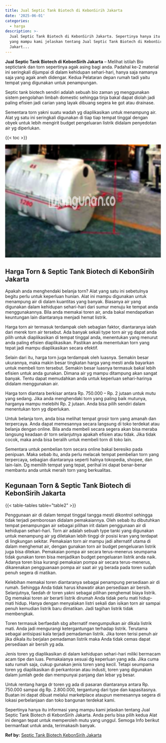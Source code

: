 ```yaml
---
title: Jual Septic Tank Biotech di KebonSirih Jakarta
date: '2025-06-01'
categories:
  - harga
description: >-
  Jual Septic Tank Biotech di KebonSirih Jakarta. Sepertinya hanya itu informasi
  yang mampu kami jelaskan tentang Jual Septic Tank Biotech di KebonSirih
  Jakart...
---
```


**Jual Septic Tank Biotech di KebonSirih Jakarta** – Melihat istilah Bio septictank dan torn sepertinya agak asing bagi anda. Padahal ke-2 material ini seringkali dijumpai di dalam kehidupan sehari-hari, hanya saja namanya saja yang agak aneh didengar. Kedua Pelataran depan rumah tadi yaitu tempat yang digunakan untuk penampungan.

Septic tank biotech sendiri adalah sebuah bio zaman yg menggunakan sistem pengolahan limbah domestic sehingga tinja bakal dapat diolah jadi paling efisien jadi carian yang layak dibuang segera ke got atau drainase.

Sementara torn yakni suatu wadah yg diaplikasikan untuk menampung air. Alat yg satu ini seringkali digunakan di tiap tiap tempat tinggal dengan obyek untuk lebih mengirit budget pengeluaran listrik didalam penyedotan air yg diperlukan.

{{< toc >}}

![Jual Septic Tank Biotech di KebonSirih Jakarta](/images/jual-bio-septictank-04.png)

## Harga Torn & Septic Tank Biotech di KebonSirih Jakarta

Apakah anda menghendaki belanja torn? Alat yang satu ini sebetulnya begitu perlu untuk keperluan hunian. Alat ini mampu digunakan untuk menampung air di dalam kuantitas yang banyak. Biasanya air yang digunakan dalam kehidupan sehari-hari dari sumur menuju ke tempat anda menggunakannya. Bila anda memakai toren air, anda bakal mendapatkan keuntungan lain diantaranya menjadi hemat listrik.

Harga torn air termasuk terdampak oleh sebagian faktor, diantaranya ialah dari merek torn air tersebut. Ada banyak sekali type torn air yg dapat anda pilih untuk diaplikasikan di tempat tinggal anda, menentukan yang menurut anda paling efisien diaplikasikan. Pastikan anda menentukan torn yang tepat jadi mampu diaplikasikan secara efektif.

Selain dari itu, harga torn juga terdampak oleh luasnya. Semakin besar ukurannya, maka makin besar tingkatan harga yang mesti anda bayarkan untuk membeli torn tersebut. Semakin besar luasnya termasuk bakal lebih efisien untuk anda gunakan. Dimana air yg mampu ditampung akan sangat banyak. Tentu dapat memudahkan anda untuk keperluan sehari-harinya didalam menggunakan air.

Harga torn diantara berkisar antara Rp. 750.000 – Rp. 2 jutaan untuk mutu yang sedang. Jika anda menghendaki torn yang paling baik mutunya, harganya mampu melebihi Rp. 2 jutaan. Anda bisa pilih sendiri dalam menentukan torn yg diperlukan.

Untuk belanja torn, anda bisa melihat tempat grosir torn yang amanah dan terpercaya. Anda dapat memesannya secara langsung di toko terdekat atau belanja dengan online. Bila anda membeli secara segera akan bisa meraba langsung keadaan dr torn selanjutnya apakah efisien atau tidak. Jika tidak cocok, maka anda bisa beralih untuk membeli torn di toko lain.

Sementara untuk pembelian torn secara online bakal beresiko pada penipuan. Maka sebab itu, anda perlu melacak tempat pembelian torn yang terpercaya, sebagian diantaranya seperti halnya tokopedia, shopee, dan lain-lain. Dg memilih tempat yang tepat, perihal ini dapat benar-benar membantu anda untuk meraih torn yang berkualitas.

## Kegunaan Torn & Septic Tank Biotech di KebonSirih Jakarta

{{< table-tables table="table2" >}}

Penggunaan air di dalam tempat tinggal tangga mesti dikontrol sehingga tidak terjadi pemborosan didalam pemakaiannya. Oleh sebab itu dibutuhkan tempat penampungan air sebagai pilihan irit dalam penggunaan air di kehidupan sehari-hari. Torn air adalah sebuah type tanki yang digunakan untuk menampung air yg diletakan lebih tinggi dr posisi kran yang terdapat di lingkungan sekitar. Pemakaian torn air mampu jadi alternatif utama di dalam menghemat air, dengan gunakan torn air budget pengeluaran listrik juga bisa ditekan. Pemakaian pompa air secara terus-menerus seumpama tidak gunakan toren bisa menjadikan budget pengeluaran listrik anda naik. Adanya toren bisa kurangi pemakaian pompa air secara terus-menerus, dikarenakan pengguanaan pompa air saat air yg berada pada toren sudah penuh segera di matikan.

Kelebihan memakai toren diantaranya sebagai penampung persediaan air di rumah. Sehingga Anda tidak harus khawatir akan persediaan air bersih. Selanjutnya, faedah dr toren yakni sebagai pilihan penghemat biaya listrik. Dg memakai toren air berarti listrik dirumah Anda tidak perlu mati hidup-mati hidup. Hanya dengan menyalakan listri sekali dan isikan torn air sampai penuh kemudian listrik baru dimatikan. Jadi tagihan listrik tidak membengkak.

Toren termasuk berfaedah sbg alternatif mengumpulkan air dikala listrik mati. Anda jadi mengurangi ketergantungan terhadap listrik. Terutama sebagai antisipasi kala terjadi pemadaman listrik. Jika toren terisi penuh air jika dikala itu berjalan pemadaman listrik maka Anda tidak cemas dapat persediaan air bersih yg ada.

Jenis toren yg diaplikasikan di dalam kehidupan sehari-hari miliki bermacam acam tipe dan luas. Pemakaianya sesuai dg keperluan yang ada. Jika cuma satu rumah saja, cukup gunakan jenis toren yang kecil. Tetapi seumpama toren yg diaplikasikan di perkantoran atau industi, toren yang digunakan dalam jumlah gede dan mempunyai panjang dan lebar yg besar.

Untuk rentang harga dr toren yg ada di pasaran diantaranya antara Rp. 750.000 sampai dg Rp. 2.800.000, tergantung dari type dan kapasitasnya. Buatan ini dapat dibuat melalui marketplace ataupun memesannya segera di lokasi perbelanjaan dan toko bangunan terdekat kami.

Sepertinya hanya itu informasi yang mampu kami jelaskan tentang Jual Septic Tank Biotech di KebonSirih Jakarta. Anda perlu bisa pilih kedua Alat ini dengan tepat untuk memperoleh mutu yang unggul. Semoga Info berikut bermanfaat untuk anda, terimakasih banyak.

**Ref by:** [Septic Tank Biotech KebonSirih Jakarta](https://id.wikipedia.org/wiki/Septic)
